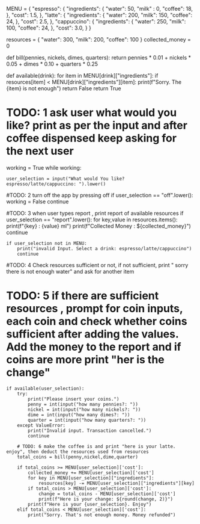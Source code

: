 MENU = {
    "espresso": {
        "ingredients": {
            "water": 50,
            "milk" : 0,
            "coffee": 18,
        },
        "cost": 1.5,
    },
    "latte": {
        "ingredients": {
            "water": 200,
            "milk": 150,
            "coffee": 24,
        },
        "cost": 2.5,
    },
    "cappuccino": {
        "ingredients": {
            "water": 250,
            "milk": 100,
            "coffee": 24,
        },
        "cost": 3.0,
    }
}

resources = {
    "water": 300,
    "milk": 200,
    "coffee": 100
}
collected_money = 0

def bill(pennies, nickels, dimes, quarters):
    return pennies * 0.01 + nickels * 0.05 + dimes * 0.10 + quarters * 0.25

def available(drink):
    for item in MENU[drink]["ingredients"]:
        if resources[item] < MENU[drink]["ingredients"][item]:
            print(f"Sorry. The {item} is not enough")
            return False
    return True



# TODO: 1 ask user what would you like? print as per the input and after coffee dispensed keep asking for the next user
working = True
while working:

    user_selection = input("What would You like? espresso/latte/cappuccino: ").lower()

#TODO: 2 turn off the app by pressing off
    if user_selection == "off".lower():
        working = False
        continue

#TODO: 3 when user types report , print report of available resources
    if user_selection == "report".lower():
        for key,value in resources.items():
            print(f"{key} : {value} ml")
        print(f"Collected Money : ${collected_money}")
        continue

    if user_selection not in MENU:
        print("invalid Input. Select a drink: espresso/latte/cappuccino")
        continue

#TODO: 4 Check resources sufficient or not, if not sufficient, print " sorry there is not enough water" and ask for another item
 # TODO: 5 if there are sufficient resources , prompt for coin inputs, each coin and check whether coins sufficient after adding the values. Add the money to the report and if coins are more print "her is the change"

    if available(user_selection):
        try:
            print("Please insert your coins.")
            penny = int(input("how many pennies?: "))
            nickel = int(input("how many nickels?: "))
            dime = int(input("how many dimes?: "))
            quarter = int(input("how many quarters?: "))
        except ValueError:
            print("Invalid input. Transaction cancelled.")
            continue

        # TODO: 6 make the coffee is and print "here is your latte. enjoy", then deduct the resources used from resources
        total_coins = bill(penny,nickel,dime,quarter)

        if total_coins >= MENU[user_selection]['cost']:
            collected_money += MENU[user_selection]['cost']
            for key in MENU[user_selection]["ingredients"]:
                resources[key] -= MENU[user_selection]["ingredients"][key]
            if total_coins > MENU[user_selection]['cost']:
                change = total_coins - MENU[user_selection]['cost']
                print(f"Here is your change: ${round(change, 2)}")
            print(f"Here is your {user_selection}. Enjoy")
        elif total_coins < MENU[user_selection]['cost']:
            print("Sorry. That's not enough money. Money refunded")

            











